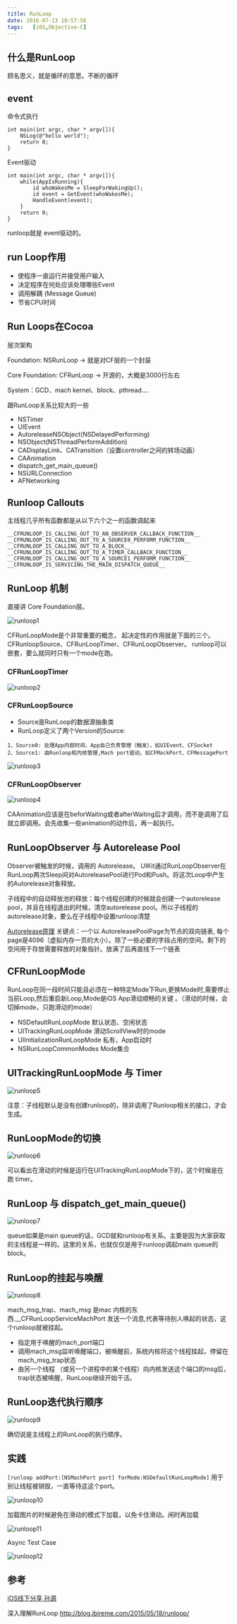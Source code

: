 ```yaml
---
title: RunLoop
date: 2016-07-13 10:57:56
tags:	[iOS,Objective-C]
---
```


## 什么是RunLoop
顾名思义，就是循环的意思。不断的循环

## event

命令式执行

```
int main(int argc, char * argv[]){
	NSLog(@"hello world");
	return 0;
}
```

Event驱动

```
int main(int argc, char * argv[]){
	while(AppIsRunning){
		id whoWakesMe = SleepForWakingUp();
		id event = GetEvent(whoWakesMe);
		HandleEvent(event);
	}
	return 0;
}
```

runloop就是 event驱动的。

## run Loop作用
* 使程序一直运行并接受用户输入
* 决定程序在何处应该处理哪些Event
* 调用解耦 (Message Queue)
* 节省CPU时间

## Run Loops在Cocoa
层次架构

Foundation: NSRunLoop -> 就是对CF层的一个封装

Core Foundation: CFRunLoop -> 开源的，大概是3000行左右

System：GCD、mach kernel、block、pthread....


跟RunLoop关系比较大的一些

* NSTimer
* UIEvent
* AutoreleaseNSObject(NSDelayedPerforming)
* NSObject(NSThreadPerformAddition)
* CADisplayLink、CATransition（设置controller之间的转场动画）
* CAAnimation
* dispatch_get_main_queue()
* NSURLConnection
* AFNetworking

## Runloop Callouts

主线程几乎所有函数都是从以下六个之一的函数调起来

```
__CFRUNLOOP_IS_CALLING_OUT_TO_AN_OBSERVER_CALLBACK_FUNCTION__
__CFRUNLOOP_IS_CALLING_OUT_TO_A_SOURCE0_PERFORM_FUNCTION__
__CFRUNLOOP_IS_CALLING_OUT_TO_A_BLOCK__
__CFRUNLOOP_IS_CALLING_OUT_TO_A_TIMER_CALLBACK_FUNCTION__
__CFRUNLOOP_IS_CALLING_OUT_TO_A_SOURCE1_PERFORM_FUNCTION__
__CFRUNLOOP_IS_SERVICING_THE_MAIN_DISPATCH_QUEUE__
```

## RunLoop 机制 

直接讲 Core Foundation层。

![runloop1](../img/runloop1.png)

CFRunLoopMode是个非常重要的概念， 起决定性的作用就是下面的三个。CFRunloopSource、CFRunLoopTimer、CFRunLoopObserver。   runloop可以嵌套，要么就同时只有一个mode在跑。

### CFRunLoopTimer

![runloop2](../img/runloop2.png)

### CFRunLoopSource
* Source是RunLoop的数据源抽象类
* RunLoop定义了两个Version的Source:

```
1、Source0: 处理App内部时间、App自己负责管理（触发），如UIEvent、CFSocket
2、Source1: 由Runloop和内核管理,Mach port驱动，如CFMackPort、CFMessagePort
```

![runloop3](../img/runloop3.png)


### CFRunLoopObserver

![runloop4](../img/runloop4.png)

CAAnimation应该是在beforWaiting或者afterWaiting后才调用，而不是调用了后就立即调用。会先收集一些animation的动作后，再一起执行。


## RunLoopObserver 与 Autorelease Pool
Observer被触发的时候，调用的 Autorelease。  UIKit通过RunLoopObserver在RunLoop两次Sleep间对AutoreleasePool进行Pod和Push。将这次Loop中产生的Autorelease对象释放。 

子线程中的自动释放池的释放：每个线程创建的时候就会创建一个autorelease pool，并且在线程退出的时候，清空autorelease pool。所以子线程的autorelease对象，要么在子线程中设置runloop清楚

[Autorelease原理](http://blog.sunnyxx.com/2014/10/15/behind-autorelease/) 关键点：一个以 AutoreleasePoolPage为节点的双向链表, 每个page是4096（虚拟内存一页的大小）。除了一些必要的字段占用的空间。剩下的空间用于存放需要释放的对象指针。放满了后再直线下一个链表

## CFRunLoopMode
RunLoop在同一段时间只能且必须在一种特定Mode下Run,更换Mode时,需要停止当前Loop,然后重启新Loop,Mode是iOS App滑动顺畅的关键 。（滑动的时候，会切掉mode，只跑滑动的mode）

* NSDefaultRunLoopMode  默认状态、空闲状态
* UITrackingRunLoopMode 滑动ScrollView时的mode
* UIInitializationRunLoopMode 私有，App启动时
* NSRunLoopCommonModes Mode集合


## UITrackingRunLoopMode 与 Timer

![runloop5](../img/runloop5.png)

注意：子线程默认是没有创建runloop的，除非调用了Runloop相关的接口，才会生成。  

## RunLoopMode的切换

![runloop6](../img/runloop6.png)

可以看出在滑动的时候是运行在UITrackingRunLoopMode下的，这个时候是在跑 timer。


## RunLoop 与 dispatch\_get\_main\_queue()

![runloop7](../img/runloop7.png)

queue如果是main queue的话，GCD就和runloop有关系。主要是因为大家获取的主线程是一样的。这里的关系，也就仅仅是用于runloop调起main queue的block。

## RunLoop的挂起与唤醒

![runloop8](../img/runloop8.png)

mach\_msg\_trap、mach\_msg 是mac 内核的东西.__CFRunLoopServiceMachPort 发送一个消息,代表等待别人唤起的状态，这个runloop就被挂起。

* 指定用于唤醒的mach_port端口
* 调用mach\_msg监听唤醒端口，被唤醒前，系统内核将这个线程挂起，停留在mach\_msg\_trap状态
* 由另一个线程 （或另一个进程中的某个线程）向内核发送这个端口的msg后，trap状态被唤醒，RunLoop继续开始干活。

## RunLoop迭代执行顺序

![runloop9](../img/runloop9.png)

确切说是主线程上的RunLoop的执行顺序。


## 实践
`[runloop addPort:[NSMachPort port] forMode:NSDefaultRunLoopMode]` 用于别让线程被销毁，一直等待这这个port。

![runloop10](../img/runloop10.png)

加载图片的时候避免在滑动的模式下加载，以免卡住滑动。闲时再加载

![runloop11](../img/runloop11.png)

Async Test Case

![runloop12](../img/runloop12.png)


## 参考
[iOS线下分享 孙源]()

深入理解RunLoop <http://blog.ibireme.com/2015/05/18/runloop/>











